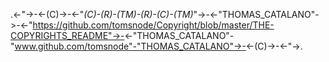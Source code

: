  .<-"->-<-(C)->-<-"_(C)-(R)-(TM)-(R)-(C)-(TM)_"->-<-"THOMAS_CATALANO"->-<-"https://github.com/tomsnode/Copyright/blob/master/THE-COPYRIGHTS_README"->-<-"THOMAS_CATALANO"-"www.github.com/tomsnode"-"THOMAS_CATALANO"->-<-(C)->-<-"->. 

